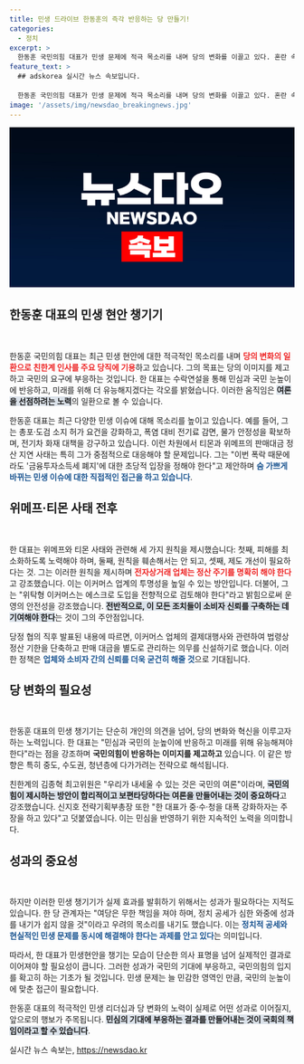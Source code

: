 ```yaml
---
title: 민생 드라이브 한동훈의 즉각 반응하는 당 만들기!
categories:
  - 정치
excerpt: >
  한동훈 국민의힘 대표가 민생 문제에 적극 목소리를 내며 당의 변화를 이끌고 있다. 혼란 속에서도 여론을 선도하려는 그의 노력과 구체적 성과가 주목받고 있다. 과연 국민의 기대에 부응할 수 있을까? 클릭해 더 알아보세요!
feature_text: >
  ## adskorea 실시간 뉴스 속보입니다.

  한동훈 국민의힘 대표가 민생 문제에 적극 목소리를 내며 당의 변화를 이끌고 있다. 혼란 속에서도 여론을 선도하려는 그의 노력과 구체적 성과가 주목받고 있다. 과연 국민의 기대에 부응할 수 있을까? 클릭해 더 알아보세요!
image: '/assets/img/newsdao_breakingnews.jpg'
---
```


<p><img src="/assets/img/newsdao_breakingnews.jpg" alt="adskorea 속보" /></p>

<h2 data-ke-size="size26">한동훈 대표의 민생 현안 챙기기</h2>

<p data-ke-size="size16">&nbsp;</p>

<p>한동훈 국민의힘 대표는 최근 민생 현안에 대한 적극적인 목소리를 내며 <b><span style="color: #ee2323;">당의 변화의 일환으로 친한계 인사를 주요 당직에 기용</span></b>하고 있습니다. 그의 목표는 당의 이미지를 제고하고 국민의 요구에 부응하는 것입니다. 한 대표는 수락연설을 통해 민심과 국민 눈높이에 반응하고, 미래를 위해 더 유능해지겠다는 각오를 밝혔습니다. 이러한 움직임은 <b><span style="background-color: #21538527;">여론을 선점하려는 노력</span></b>의 일환으로 볼 수 있습니다. </p>

<p>한동훈 대표는 최근 다양한 민생 이슈에 대해 목소리를 높이고 있습니다. 예를 들어, 그는 총포·도검 소지 허가 요건을 강화하고, 폭염 대비 전기료 감면, 물가 안정성을 확보하며, 전기차 화재 대책을 강구하고 있습니다. 이런 차원에서 티몬과 위메프의 판매대금 정산 지연 사태는 특히 그가 중점적으로 대응해야 할 문제입니다. 그는 "이번 폭락 때문에라도 '금융투자소득세 폐지'에 대한 초당적 입장을 정해야 한다"고 제안하며 <b><span style="color: #1a5490;">숨 가쁘게 바뀌는 민생 이슈에 대한 직접적인 접근을 하고 있습니다</span></b>.</p>

<h2 data-ke-size="size26">위메프·티몬 사태 전후</h2>

<p data-ke-size="size16">&nbsp;</p>

<p>한 대표는 위메프와 티몬 사태와 관련해  세 가지 원칙을 제시했습니다: 첫째, 피해를 최소화하도록 노력해야 하며, 둘째, 원칙을 훼손해서는 안 되고, 셋째, 제도 개선이 필요하다는 것. 그는 이러한 원칙을 제시하며 <b><span style="color: #ee2323;">전자상거래 업체는 정산 주기를 명확히 해야 한다</span></b>고 강조했습니다. 이는 이커머스 업계의 투명성을 높일 수 있는 방안입니다. 더불어, 그는 "위탁형 이커머스는 에스크로 도입을 전향적으로 검토해야 한다"라고 밝힘으로써 운영의 안전성을 강조했습니다. <b><span style="background-color: #21538527;">전반적으로, 이 모든 조치들이 소비자 신뢰를 구축하는 데 기여해야 한다</span></b>는 것이 그의 주안점입니다.</p>

<p>당정 협의 직후 발표된 내용에 따르면, 이커머스 업체의 결제대행사와 관련하여 법령상 정산 기한을 단축하고 판매 대금을 별도로 관리하는 의무를 신설하기로 했습니다. 이러한 정책은 <b><span style="color: #1a5490;">업체와 소비자 간의 신뢰를 더욱 굳건히 해줄 것</span></b>으로 기대됩니다.</p>

<h2 data-ke-size="size26">당 변화의 필요성</h2>

<p data-ke-size="size16">&nbsp;</p>

<p>한동훈 대표의 민생 챙기기는 단순히 개인의 의견을 넘어, 당의 변화와 혁신을 이루고자 하는 노력입니다. 한 대표는 "민심과 국민의 눈높이에 반응하고 미래를 위해 유능해져야 한다"라는 점을 강조하며 <b><span style="ee2323;">국민의힘이 반응하는 이미지를 제고하고</span></b> 있습니다. 이 같은 방향은 특히 중도, 수도권, 청년층에 다가가려는 전략으로 해석됩니다. </p>

<p>친한계의 김종혁 최고위원은 "우리가 내세울 수 있는 것은 국민의 여론"이라며, <b><span style="background-color: #21538527;">국민의힘이 제시하는 방안이 합리적이고 보편타당하다는 여론을 만들어내는 것이 중요하다</span></b>고 강조했습니다. 신지호 전략기획부총장 또한 "한 대표가 중·수·청을 대폭 강화하자는 주장을 하고 있다"고 덧붙였습니다. 이는 민심을 반영하기 위한 지속적인 노력을 의미합니다.</p>

<h2 data-ke-size="size26">성과의 중요성</h2>

<p data-ke-size="size16">&nbsp;</p>

<p>하지만 이러한 민생 챙기기가 실제 효과를 발휘하기 위해서는 성과가 필요하다는 지적도 있습니다. 한 당 관계자는 "여당은 무한 책임을 져야 하며, 정치 공세가 심한 와중에 성과를 내기가 쉽지 않을 것"이라고 우려의 목소리를 내기도 했습니다. 이는 <b><span style="color: #1a5490;">정치적 공세와 현실적인 민생 문제를 동시에 해결해야 한다는 과제를 안고 있다</span></b>는 의미입니다.</p>

<p>따라서, 한 대표가 민생현안을 챙기는 모습이 단순한 의사 표명을 넘어 실제적인 결과로 이어져야 할 필요성이 큽니다. 그러한 성과가 국민의 기대에 부응하고, 국민의힘의 입지를 확고히 하는 기초가 될 것입니다. 민생 문제는 늘 민감한 영역인 만큼, 국민의 눈높이에 맞춘 접근이 필요합니다. </p>

<p>한동훈 대표의 적극적인 민생 리더십과 당 변화의 노력이 실제로 어떤 성과로 이어질지, 앞으로의 행보가 주목됩니다. <b><span style="background-color: #21538527;">민심의 기대에 부응하는 결과를 만들어내는 것이 국회의 책임이라고 할 수 있습니다</span></b>.</p>
실시간 뉴스 속보는, <a href="https://newsdao.kr" rel="dofollow">https://newsdao.kr</a>


